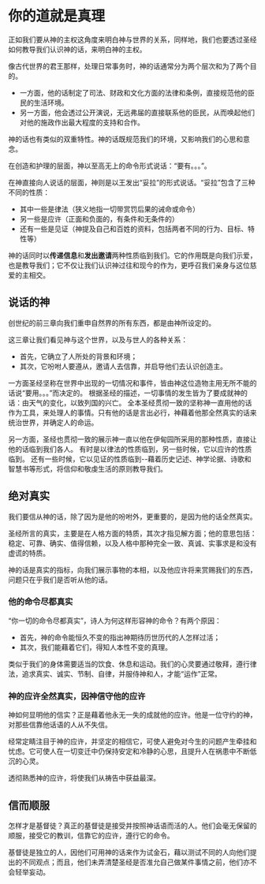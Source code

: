 <link rel="stylesheet" type="text/css" href="../../auto-number.css">

# 你的道就是真理

正如我们要从神的主权这角度来明白神与世界的关系，同样地，我们也要透过圣经如何教导我们认识神的话，来明白神的主权。

像古代世界的君王那样，处理日常事务时，神的话通常分为两个层次和为了两个目的。

* 一方面，他的话制定了司法、财政和文化方面的法律和条例，直接规范他的臣民的生活环境。
* 另一方面，他会透过公开演说，无远弗届的直接联系他的臣民，从而唤起他们对他的施政作出最大程度的支持和合作。

神的话也有类似的双重特性。神的话既规范我们的环境，又影响我们的心思和意念。

在创造和护理的层面，神以至高无上的命令形式说话：“要有。。。”。

在神直接向人说话的层面，神则是以王发出“妥拉”的形式说话。“妥拉”包含了三种不同的性质：

* 其中一些是律法（狭义地指一切带赏罚后果的诫命或命令）
* 另一些是应许（正面和负面的，有条件和无条件的）
* 还有一些是见证（神提及自己和百姓的资料，包括两者不同的行为、目标、特性等）

神的话同时以**传递信息**和**发出邀请**两种性质临到我们。它的作用既是向我们示爱，也是教导我们；它不仅让我们认识神过往和现今的作为，更呼召我们亲身与这位慈爱的主相交。

## 说话的神

创世纪的前三章向我们重申自然界的所有东西，都是由神所设定的。

这三章让我们看见神与这个世界，以及与世人的各种关系：
* 首先，它确立了人所处的背景和环境；
* 其次，它吩咐人要遵从，邀请人去信靠，并启导他们去认识创造主。

一方面圣经坚称在世界中出现的一切情况和事件，皆由神这位造物主用无所不能的话说“要用。。。”而决定的。
根据圣经的描述，一切事情的发生皆为了要成就神的话：由天气的变化，以致列国的兴亡。
全本圣经贯彻一致的坚称神一直用他的话作为工具，来处理人的事情。只有他的话是言出必行，神藉着他那全然真实的话来统治世界，并确定人的命运。

另一方面，圣经也贯彻一致的展示神一直以他在伊甸园所采用的那种性质，直接让他的话临到我们各人。
有时是以律法的性质临到，另一些时候，它以应许的性质临到。
还有一些时候，它以见证的性质临到--藉着历史记述、神学论据、诗歌和智慧书等形式，将信仰和敬虔生活的原则教导我们。

## 绝对真实

我们要信从神的话，除了因为是他的吩咐外，更重要的，是因为他的话全然真实。

圣经所言的真实，主要是在人格方面的特质，其次才指见解方面；他的意思包括：稳定、可靠、确实、值得信赖，以及人格中那种完全一致、真诚、实事求是和没有虚谎的特质。

神的话是真实的指标，向我们展示事物的本相，以及他应许将来赏赐我们的东西，问题只在乎我们是否听从他的话。

### 他的命令尽都真实

“你一切的命令尽都真实”，诗人为何这样形容神的命令？有两个原因：
* 首先，神的命令能恒久不变的指出神期待历世历代的人怎样过活；
* 其次，我们能藉着它们，得知人本性不变的真理。

类似于我们的身体需要适当的饮食、休息和运动。我们的心灵要通过敬拜，遵行律法，追求真实、诚实、节制、自律，并服侍神和人，才能“运作”正常。

### 神的应许全然真实，因神信守他的应许

神如何显明他的信实？正是藉着他永无一失的成就他的应许。他是一位守约的神，对那些信靠他话语的人从不失信。

经常定睛注目于神的应许，并坚定的相信它，可使人避免对今生的问题产生牵挂和忧虑。它可使人在一切变迁中仍保持安定和冷静的心思，且提升人在祸患中不断低沉的心灵。

透彻熟悉神的应许，将使我们从祷告中获益最深。

## 信而顺服

怎样才是基督徒？真正的基督徒是接受并按照神话语而活的人。他们会毫无保留的顺服，接受它的教训，信靠它的应许，遵行它的命令。

基督徒是独立的人，因他们可用神的话来作为试金石，藉以测试不同的人向他们提出的不同观点；而且，他们未弄清楚圣经是否准允自己做某件事情之前，他们亦不会轻举妄动。

